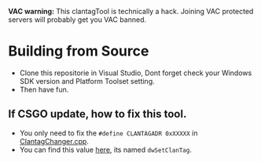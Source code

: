 **VAC warning:** This clantagTool is technically a hack. Joining VAC protected servers will probably get you VAC banned.
# Building from Source
* Clone this repositorie in Visual Studio, Dont forget check your Windows SDK version and Platform Toolset setting.
* Then have fun.

## If CSGO update, how to fix this tool.
* You only need to fix the `#define CLANTAGADR 0xXXXXX` in [ClantagChanger.cpp](/ClantagChanger.cpp).
* You can find this value [here](https://github.com/frk1/hazedumper/blob/master/csgo.hpp), its named `dwSetClanTag`.
